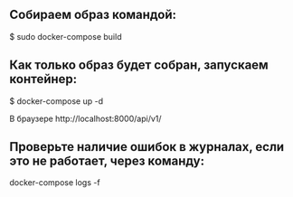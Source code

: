 
Собираем образ командой:
---


$ sudo docker-compose build


Как только образ будет собран, запускаем контейнер:
---


$ docker-compose up -d


В браузере http://localhost:8000/api/v1/



Проверьте наличие ошибок в журналах, если это не работает, через команду:
---


docker-compose logs -f


